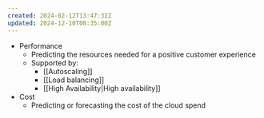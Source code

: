 ```yaml
---
created: 2024-02-12T13:47:32Z
updated: 2024-12-10T08:35:00Z
---
```

- Performance
	- Predicting the resources needed for a positive customer experience
	- Supported by:
		- [[Autoscaling]]
		- [[Load balancing]]
		- [[High Availability|High availability]]
- Cost
	- Predicting or forecasting the cost of the cloud spend
